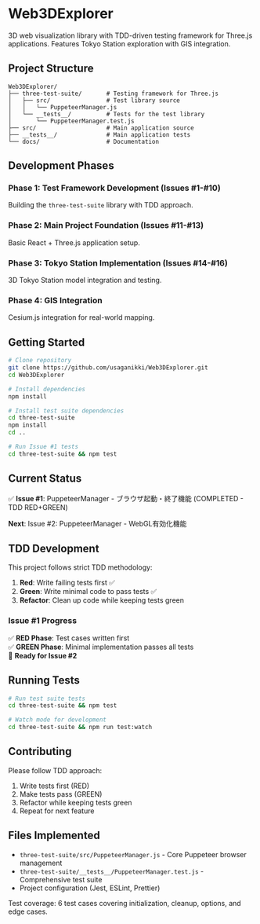 # Web3DExplorer

3D web visualization library with TDD-driven testing framework for Three.js applications. Features Tokyo Station exploration with GIS integration.

## Project Structure

```
Web3DExplorer/
├── three-test-suite/       # Testing framework for Three.js
│   ├── src/                # Test library source
│   │   └── PuppeteerManager.js
│   └── __tests__/          # Tests for the test library
│       └── PuppeteerManager.test.js
├── src/                    # Main application source
├── __tests__/              # Main application tests
└── docs/                   # Documentation
```

## Development Phases

### Phase 1: Test Framework Development (Issues #1-#10)
Building the `three-test-suite` library with TDD approach.

### Phase 2: Main Project Foundation (Issues #11-#13)
Basic React + Three.js application setup.

### Phase 3: Tokyo Station Implementation (Issues #14-#16)
3D Tokyo Station model integration and testing.

### Phase 4: GIS Integration
Cesium.js integration for real-world mapping.

## Getting Started

```bash
# Clone repository
git clone https://github.com/usaganikki/Web3DExplorer.git
cd Web3DExplorer

# Install dependencies
npm install

# Install test suite dependencies
cd three-test-suite
npm install
cd ..

# Run Issue #1 tests
cd three-test-suite && npm test
```

## Current Status

✅ **Issue #1**: PuppeteerManager - ブラウザ起動・終了機能 (COMPLETED - TDD RED+GREEN)

**Next**: Issue #2: PuppeteerManager - WebGL有効化機能

## TDD Development

This project follows strict TDD methodology:

1. **Red**: Write failing tests first ✅
2. **Green**: Write minimal code to pass tests ✅  
3. **Refactor**: Clean up code while keeping tests green

### Issue #1 Progress

✅ **RED Phase**: Test cases written first  
✅ **GREEN Phase**: Minimal implementation passes all tests  
🎯 **Ready for Issue #2**

## Running Tests

```bash
# Run test suite tests
cd three-test-suite && npm test

# Watch mode for development
cd three-test-suite && npm run test:watch
```

## Contributing

Please follow TDD approach:
1. Write tests first (RED)
2. Make tests pass (GREEN) 
3. Refactor while keeping tests green
4. Repeat for next feature

## Files Implemented

- `three-test-suite/src/PuppeteerManager.js` - Core Puppeteer browser management
- `three-test-suite/__tests__/PuppeteerManager.test.js` - Comprehensive test suite
- Project configuration (Jest, ESLint, Prettier)

Test coverage: 6 test cases covering initialization, cleanup, options, and edge cases.